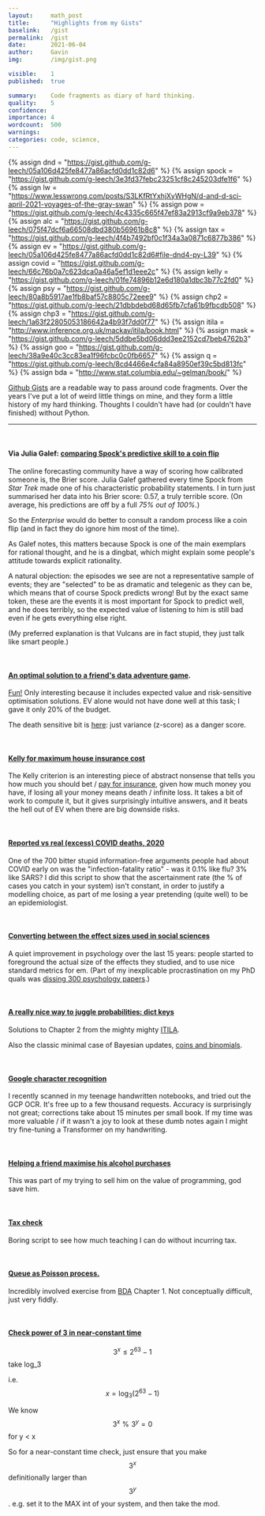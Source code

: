 ```yaml
---
layout:     math_post
title:      "Highlights from my Gists"
baselink:   /gist
permalink:  /gist
date:       2021-06-04
author:     Gavin   
img:        /img/gist.png

visible:    1
published:  true

summary:    Code fragments as diary of hard thinking.
quality:    5
confidence: 
importance: 4
wordcount:  500
warnings: 	
categories: code, science, 
---
```


{% assign dnd = "https://gist.github.com/g-leech/05a106d425fe8477a86acfd0dd1c82d6"      %}
{% assign spock = "https://gist.github.com/g-leech/3e3fd37febc23251cf8c245203dfe1f6"      %}
{% assign lw = "https://www.lesswrong.com/posts/S3LKfRtYxhjXyWHgN/d-and-d-sci-april-2021-voyages-of-the-gray-swan"   %}
{% assign pow = "https://gist.github.com/g-leech/4c4335c665f47ef83a2913cf9a9eb378" %}
{% assign alc = "https://gist.github.com/g-leech/075f47dcf6a66508dbd380b56961b8c8"      %}
{%  assign tax = "https://gist.github.com/g-leech/4f4b7492bf0c1f34a3a0871c6877b386" %}
{%  assign ev = "https://gist.github.com/g-leech/05a106d425fe8477a86acfd0dd1c82d6#file-dnd4-py-L39" %}
{%  assign covid = "https://gist.github.com/g-leech/66c76b0a7c623dca0a46a5ef1d1eee2c" %}
{%  assign kelly = "https://gist.github.com/g-leech/01fe74896b12e6d180a1dbc3b77c2fd0" %}
{%  assign psy = "https://gist.github.com/g-leech/80a8b5917ae1fb8baf57c8805c72eee9" %}
{%  assign chp2  = "https://gist.github.com/g-leech/21dbbdebd68d65fb7cfa61b9fbcdb508" %}
{%  assign chp3 = "https://gist.github.com/g-leech/1a63f22805053186642a4b93f7dd0f77" %}
{%  assign itila = "http://www.inference.org.uk/mackay/itila/book.html" %}
{%  assign mask = "https://gist.github.com/g-leech/5ddbe5bd06ddd3ee2152cd7beb4762b3" %}
{%  assign goo = "https://gist.github.com/g-leech/38a9e40c3cc83ea1f96fcbc0c0fb6657" %}
{%  assign q = "https://gist.github.com/g-leech/8cd4466e4cfa84a8950ef39c5bd813fc"    %}
{%  assign bda = "http://www.stat.columbia.edu/~gelman/book/"   %}


<a href="https://gist.github.com/discover">Github Gists</a> are a readable way to pass around code fragments. Over the years I've put a lot of weird little things on mine, and they form a little history of my hard thinking. Thoughts I couldn't have had (or couldn't have finished) without Python.


---

<br>

<!-- - When you're organising something with an application process, how can you expose the reviewers' values?
    - https://gist.github.com/g-leech/5a4f611ea79eb4e119a283f7b8811f04
 -->

<a name="spock"></a>

#### Via Julia Galef: <a href="{{spock}}">comparing Spock's predictive skill to a coin flip</a>

The online forecasting community have a way of scoring how calibrated someone is, the Brier score. Julia Galef gathered every time Spock from _Star Trek_ made one of his characteristic probability statements. I in turn just summarised her data into his Brier score: 0.57, a truly terrible score. (On average, his predictions are off by a full _75% out of 100%_.)

So the _Enterprise_ would do better to consult a random process like a coin flip (and in fact they do ignore him most of the time). 

As Galef notes, this matters because Spock is one of the main exemplars for rational thought, and he is a dingbat, which might explain some people's attitude towards explicit rationality.

A natural objection: the episodes we see are not a representative sample of events; they are "selected" to be as dramatic and telegenic as they can be, which means that of course Spock predicts wrong! But by the exact same token, these are the events it is most important for Spock to predict well, and he does terribly, so the expected value of listening to him is still bad even if he gets everything else right.

(My preferred explanation is that Vulcans are in fact stupid, they just talk like smart people.)

<br>

####  <a href="{{dnd}}">An optimal solution to a friend's data adventure game</a>.
<a href="{{lw}}">Fun!</a> Only interesting because it includes expected value and risk-sensitive optimisation solutions. EV alone would not have done well at this task; I gave it only 20% of the budget.

The death sensitive bit is <a href="{{ev}}">here</a>: just variance (z-score) as a danger score.

<br>

#### <a href="{{kelly}}">Kelly for maximum house insurance cost</a>

The Kelly criterion is an interesting piece of abstract nonsense that tells you how much you should bet / <a href="/insurance">pay for insurance</a>, given how much money you have, if losing all your money means death / infinite loss. It takes a bit of work to compute it, but it gives surprisingly intuitive answers, and it beats the hell out of EV when there are big downside risks.

<br>

#### <a href="{{covid}}">Reported vs real (excess) COVID deaths, 2020</a>

One of the 700 bitter stupid information-free arguments people had about COVID early on was the "infection-fatality ratio" - was it 0.1% like flu? 3% like SARS? I did this script to show that the ascertainment rate (the % of cases you catch in your system) isn't constant, in order to justify a modelling choice, as part of me losing a year pretending (quite well) to be an epidemiologist.

<br>


#### <a href="{{psy}}">Converting between the effect sizes used in social sciences</a>

A quiet improvement in psychology over the last 15 years: people started to foreground the actual size of the effects they studied, and to use nice standard metrics for em. (Part of my inexplicable procrastination on my PhD quals was <a href="/psych">dissing 300 psychology papers</a>.)


<br>

#### <a href="{{chp2}}">A really nice way to juggle probabilities: dict keys</a>

Solutions to Chapter 2 from the mighty mighty <a href="{{itila}}">ITILA</a>.

Also the classic minimal case of Bayesian updates, <a href="{{chp3}}">coins and binomials</a>.

<br>

<!-- #### <a href="{{mask}}">Mask model</a>
	
Example of a weapons-grade Bayesian model, here from our paper about masks. -->

<!-- <br> -->

#### <a href="{{goo}}">Google character recognition</a>

I recently scanned in my teenage handwritten notebooks, and tried out the GCP OCR. It's free up to a few thousand requests. Accuracy is surprisingly not great; corrections take about 15 minutes per small book. If my time was more valuable / if it wasn't a joy to look at these dumb notes again I might try fine-tuning a Transformer on my handwriting.
	

<br>

#### <a href="{{alc}}">Helping a friend maximise his alcohol purchases</a>

This was part of my trying to sell him on the value of programming, god save him.

<br>

#### <a href="{{tax}}">Tax check</a>

Boring script to see how much teaching I can do without incurring tax.

<br>

#### <a href="{{q}}">Queue as Poisson process.</a>

Incredibly involved exercise from <a href="{{bda}}">BDA</a> Chapter 1. Not conceptually difficult, just very fiddly.
	

<br>

#### <a href="{{pow}}">Check power of 3 in near-constant time</a>
	
$$3^x \leq 2^{63} - 1$$
take log_3

i.e. $$x = \log_3(2^{63} - 1)$$

We know $$3^x \,\,\%\,\, 3^y = 0 $$  for y < x

So for a near-constant time check, just ensure that you make $$3^x$$ definitionally larger than $$3^y$$. e.g. set it to the MAX int of your system, and then take the mod.

<br>